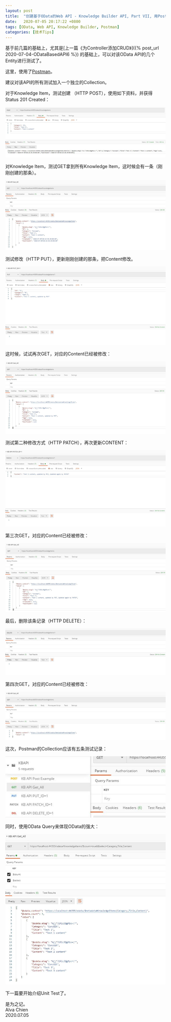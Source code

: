 ```yaml
---
layout: post
title:  "创建基于OData的Web API - Knowledge Builder API, Part VII, 用Postman测试"
date:   2020-07-05 20:17:22 +0800
tags: [OData, Web API, Knowledge Builder, Postman]
categories: [技术Tips]
---
```


基于前几篇的基础上，尤其是[上一篇《为Controller添加CRUD》]({% post_url 2020-07-04-ODataBasedAPI6 %}) 的基础上，可以对该OData API的几个Entity进行测试了。


这里，使用了[Postman](https://www.postman.com/)。


建议对该API的所有测试加入一个独立的Collection。


对于Knowledge Item，测试创建 （HTTP POST），使用如下资料，并获得Status 201 Created：

![Pic](/assets/uploads/2020/07/odata_post.JPG)


对Knowledge Item，测试GET拿到所有Knowledge Item，这时候会有一条（刚刚创建的那条）。

![Pic](/assets/uploads/2020/07/odata_get.JPG)


测试修改（HTTP PUT），更新刚刚创建的那条，把Content修改。

![Pic](/assets/uploads/2020/07/odata_put.JPG)

这时候，试试再次GET，对应的Content已经被修改：

![Pic](/assets/uploads/2020/07/odata_get2.JPG)


测试第二种修改方式（HTTP PATCH），再次更新CONTENT：

![Pic](/assets/uploads/2020/07/odata_patch.JPG)


第三次GET，对应的Content已经被修改：

![Pic](/assets/uploads/2020/07/odata_get3.JPG)


最后，删除该条记录（HTTP DELETE）：

![Pic](/assets/uploads/2020/07/odata_delete.JPG)

第四次GET，对应的Content已经被修改：

![Pic](/assets/uploads/2020/07/odata_get4.JPG)


这次，Postman的Collection应该有五条测试记录：

![Pic](/assets/uploads/2020/07/odata_postman_collection.JPG)


同时，使用OData Query来体现OData的强大：

![Pic](/assets/uploads/2020/07/odata_get5.JPG)

下一篇要开始介绍Unit Test了。


是为之记。   
Alva Chien    
2020.07.05

